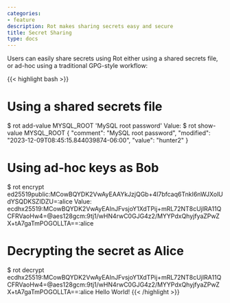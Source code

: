 ```yaml
---
categories:
- feature
description: Rot makes sharing secrets easy and secure
title: Secret Sharing
type: docs
---
```


Users can easily share secrets using Rot either using a shared secrets file, or ad-hoc using a traditional GPG-style workflow:

{{< highlight bash >}}
# Using a shared secrets file
$ rot add-value MYSQL_ROOT 'MySQL root password'
Value:
$ rot show-value MYSQL_ROOT
{
  "comment": "MySQL root password",
  "modified": "2023-12-09T08:45:15.844039874-06:00",
  "value": "hunter2"
}

# Using ad-hoc keys as Bob
$ rot encrypt ed25519public:MCowBQYDK2VwAyEAAYkJzjQGb+4I7bfcaq6TnkI6nWJXolUdYSQDKSZIDZU=:alice
Value:
ecdhx25519:MCowBQYDK2VwAyEAInJFvsjoY1XdTPij+mRL72NT8cUjIRA11QCFRVaoHw4=@aes128gcm:9tj1/wHN4rwC0GJG4z2/MYYPdxQhyjfyaZPwZX+tA7gaTmPOGOLLTA==:alice

# Decrypting the secret as Alice
$ rot decrypt ecdhx25519:MCowBQYDK2VwAyEAInJFvsjoY1XdTPij+mRL72NT8cUjIRA11QCFRVaoHw4=@aes128gcm:9tj1/wHN4rwC0GJG4z2/MYYPdxQhyjfyaZPwZX+tA7gaTmPOGOLLTA==:alice
Hello World!
{{< /highlight >}}
